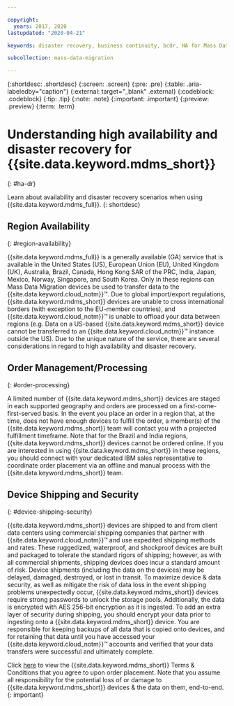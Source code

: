 ```yaml
---

copyright:
  years: 2017, 2020
lastupdated: "2020-04-21"

keywords: disaster recovery, business continuity, bcdr, HA for Mass Data Migration, DR for Mass Data Migration, high availability for Mass Data Migration, disaster recovery for Mass Data Migration, failover for Mass Data Migration

subcollection: mass-data-migration

---
```


{:shortdesc: .shortdesc}
{:screen: .screen}
{:pre: .pre}
{:table: .aria-labeledby="caption"}
{:external: target="_blank" .external}
{:codeblock: .codeblock}
{:tip: .tip}
{:note: .note}
{:important: .important}
{:preview: .preview}
{:term: .term}

# Understanding high availability and disaster recovery for {{site.data.keyword.mdms_short}}
{: #ha-dr}

Learn about availability and disaster recovery scenarios when using {{site.data.keyword.mdms_full}}.
{: shortdesc}

## Region Availability
{: #region-availability}

{{site.data.keyword.mdms_full}} is a generally available (GA) service that is available in the United States (US), European Union (EU), United Kingdom (UK), Australia, Brazil, Canada, Hong Kong SAR of the PRC, India, Japan, Mexico, Norway, Singapore, and South Korea. 
Only in these regions can Mass Data Migration devices be used to transfer data to the {{site.data.keyword.cloud_notm}}™. 
Due to global import/export regulations, {{site.data.keyword.mdms_short}} devices are unable to cross international borders (with exception to the EU-member countries), and {{site.data.keyword.cloud_notm}}™ is unable to offload your data between regions (e.g. Data on a US-based {{site.data.keyword.mdms_short}} device cannot be transferred to an {{site.data.keyword.cloud_notm}}™ instance outside the US).
Due to the unique nature of the service, there are several considerations in regard to high availability and disaster recovery. 

## Order Management/Processing
{: #order-processing}

A limited number of {{site.data.keyword.mdms_short}} devices are staged in each supported geography and orders are processed on a first-come-first-served basis. 
In the event you place an order in a region that, at the time, does not have enough devices to fulfill the order, a member(s) of the {{site.data.keyword.mdms_short}} team will contact you with a projected fulfillment timeframe.
Note that for the Brazil and India regions, {{site.data.keyword.mdms_short}} devices cannot be ordered online. 
If you are interested in using {{site.data.keyword.mdms_short}} in these regions, you should connect with your dedicated IBM sales representative to coordinate order placement via an offline and manual process with the {{site.data.keyword.mdms_short}} team.

## Device Shipping and Security
{: #device-shipping-security}

{{site.data.keyword.mdms_short}} devices are shipped to and from client data centers using commercial shipping companies that partner with {{site.data.keyword.cloud_notm}}™ and use expedited shipping methods and rates. 
These ruggedized, waterproof, and shockproof devices are built and packaged to tolerate the standard rigors of shipping; however, as with all commercial shipments, shipping devices does incur a standard amount of risk.
Device shipments (including the data on the devices) may be delayed, damaged, destroyed, or lost in transit. 
To maximize device & data security, as well as mitigate the risk of data loss in the event shipping problems unexpectedly occur, {{site.data.keyword.mdms_short}} devices require strong passwords to unlock the storage pools. 
Additionally, the data is encrypted with AES 256-bit encryption as it is ingested.
To add an extra layer of security during shipping, you should encrypt your data prior to ingesting onto a {{site.data.keyword.mdms_short}} device.
You are responsible for keeping backups of all data that is copied onto devices, and for retaining that data until you have accessed your {{site.data.keyword.cloud_notm}}™ accounts and verified that your data transfers were successful and ultimately complete. 

Click [here](https://www-03.ibm.com/software/sla/sladb.nsf/sla/bm-8697-02) to view the {{site.data.keyword.mdms_short}} Terms & Conditions that you agree to upon order placement. 
Note that you assume all responsibility for the potential loss of or damage to {{site.data.keyword.mdms_short}} devices & the data on them, end-to-end.
{: important}
 
